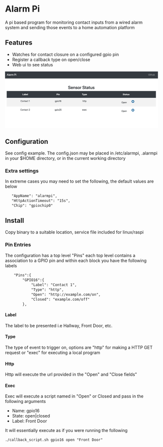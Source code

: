 # Alarm Pi

A pi based program for monitoring contact inputs from a wired alarm system and sending those events to a home automation platform

## Features

* Watches for contact closure on a configured gpio pin
* Register a callback type on open/close
* Web ui to see status

![Image of Home](alarmpi_home.png?raw=true)


## Configuration

See config example.   The config.json may be placed in /etc/alarmpi, .alarmpi in your $HOME directory, or in the current working directory

### Extra settings

In extreme cases you may need to set the following, the default values are below

```
   "AppName": "alarmpi",
   "HttpActionTimeout": "15s",
   "Chip": "gpiochip0"
```

## Install

Copy binary to a suitable location, service file included for linux/raspi

 
### Pin Entries

The configuration has a top level "Pins" each top level contains a association to a GPIO pin and within each block  you have the following labels

```
	"Pins":{
		"GPIO16":{
    		"Label": "Contact 1",
    		"Type": "http",
			"Open": "http://example.com/on",
			"Closed": "example.com/off"
		},
```

#### Label

The label to be presented i.e Hallway, Front Door, etc.

#### Type

The type of event to trigger on, options are "http" for making a HTTP GET request or "exec" for executing a local program

#### Http 

Http will execute the url provided in the "Open" and "Close fields"

#### Exec

Exec will execute a script named in "Open" or Closed and pass in the following arguments


* Name: gpio16
* State: open|closed
* Label: Front Door

It will essentially execute as if you were running the following

```
./callback_script.sh gpio16 open "Front Door"
```




